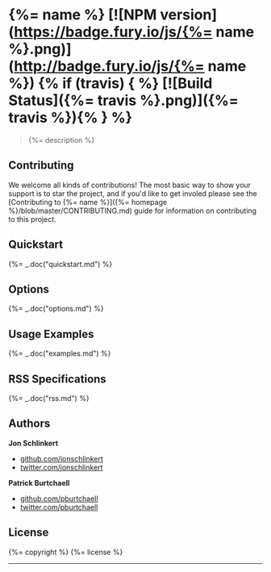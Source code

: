 # {%= name %} [![NPM version](https://badge.fury.io/js/{%= name %}.png)](http://badge.fury.io/js/{%= name %}) {% if (travis) { %} [![Build Status]({%= travis %}.png)]({%= travis %}){% } %}

> {%= description %}

## Contributing
We welcome all kinds of contributions! The most basic way to show your support is to star the project, and if you'd like to get involed please see the [Contributing to {%= name %}]({%= homepage %}/blob/master/CONTRIBUTING.md) guide for information on contributing to this project.

## Quickstart
{%= _.doc("quickstart.md") %}

## Options
{%= _.doc("options.md") %}

## Usage Examples
{%= _.doc("examples.md") %}

## RSS Specifications
{%= _.doc("rss.md") %}

## Authors

**Jon Schlinkert**
+ [github.com/jonschlinkert](https://github.com/jonschlinkert)
+ [twitter.com/jonschlinkert](http://twitter.com/jonschlinkert)

**Patrick Burtchaell**
+ [github.com/pburtchaell](http://github.com/pburtchaell)
+ [twitter.com/pburtchaell](http://twitter.com/pburtchaell)

## License
{%= copyright %}
{%= license %}

***

[grunt]: http://gruntjs.com/
[Getting Started]: https://github.com/gruntjs/grunt/blob/devel/docs/getting_started.md
